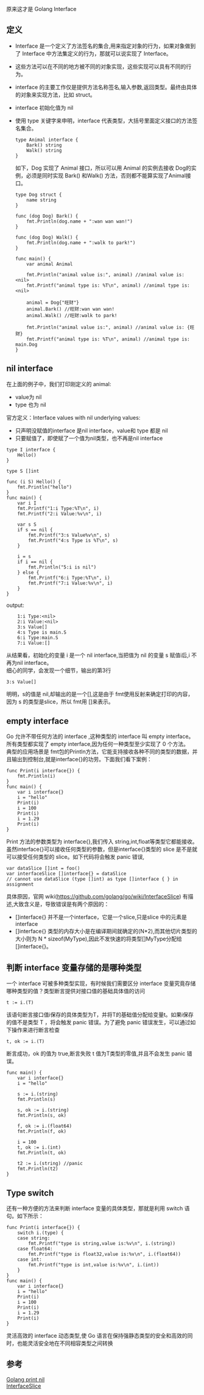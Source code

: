原来这才是 Golang Interface
## 定义
* Interface 是一个定义了方法签名的集合,用来指定对象的行为，如果对象做到了 Interface 中方法集定义的行为，那就可以说实现了 Interface。

* 这些方法可以在不同的地方被不同的对象实现，这些实现可以具有不同的行为。

* interface 的主要工作仅是提供方法名称签名,输入参数,返回类型。最终由具体的对象来实现方法，比如 struct。

* interface 初始化值为 nil

* 使用 type 关键字来申明，interface 代表类型，大括号里面定义接口的方法签名集合。
	```
	type Animal interface {
		Bark() string
		Walk() string
	}
	```
	如下，Dog 实现了 Animal 接口，所以可以用 Animal 的实例去接收 Dog的实例，必须是同时实现 Bark() 和Walk() 方法，否则都不能算实现了Animal接口。
	```
	type Dog struct {
		name string
	}

	func (dog Dog) Bark() {
		fmt.Println(dog.name + ":wan wan wan!")
	}

	func (dog Dog) Walk() {
		fmt.Println(dog.name + ":walk to park!")
	}

	func main() {
		var animal Animal

		fmt.Println("animal value is:", animal)	//animal value is: <nil>
		fmt.Printf("animal type is: %T\n", animal) //animal type is: <nil>

		animal = Dog{"旺财"}
		animal.Bark() //旺财:wan wan wan!
		animal.Walk() //旺财:walk to park!

		fmt.Println("animal value is:", animal) //animal value is: {旺财}
		fmt.Printf("animal type is: %T\n", animal) //animal type is: main.Dog
	}
	```
## nil interface
在上面的例子中，我们打印刚定义的 animal:
* value为 nil
* type 也为 nil

官方定义：Interface values with nil underlying values:
* 只声明没赋值的interface 是nil interface，value和 type 都是 nil 
* 只要赋值了，即使赋了一个值为nil类型，也不再是nil interface
```
type I interface {
	Hello()
}

type S []int

func (i S) Hello() {
	fmt.Println("hello")
}
func main() {
	var i I
	fmt.Printf("1:i Type:%T\n", i)
	fmt.Printf("2:i Value:%v\n", i)

	var s S
	if s == nil {
		fmt.Printf("3:s Value%v\n", s)
		fmt.Printf("4:s Type is %T\n", s)
	}

	i = s
	if i == nil {
		fmt.Println("5:i is nil")
	} else {
		fmt.Printf("6:i Type:%T\n", i)
		fmt.Printf("7:i Value:%v\n", i)
	}
}
```
output:
```
	1:i Type:<nil>
	2:i Value:<nil>
	3:s Value[]
	4:s Type is main.S
	6:i Type:main.S
	7:i Value:[]
```
从结果看，初始化的变量 i 是一个 nil interface,当把值为 nil 的变量 s 赋值i后,i 不再为nil interface。  
细心的同学，会发现一个细节，输出的第3行
```
3:s Value[]
```
明明，s的值是 nil,却输出的是一个[],这是由于 fmt使用反射来确定打印的内容，因为 s 的类型是slice，所以 fmt用 []来表示。

## empty interface  
Go 允许不带任何方法的 interface ,这种类型的 interface 叫 empty interface。所有类型都实现了 empty interface,因为任何一种类型至少实现了 0 个方法。  
典型的应用场景是 fmt包的Println方法，它能支持接收各种不同的类型的数据，并且输出到控制台,就是interface{}的功劳。下面我们看下案例：
```
func Print(i interface{}) {
	fmt.Println(i)
}
func main() {
	var i interface{}
	i = "hello"
	Print(i)
	i = 100
	Print(i)
	i = 1.29
	Print(i)
}
```
Print 方法的参数类型为 interface{},我们传入 string,int,float等类型它都能接收。  
虽然interface{}可以接收任何类型的参数，但是interface{}类型的 slice 是不是就可以接受任何类型的 slice。如下代码将会触发 panic 错误,
```
var dataSlice []int = foo()
var interfaceSlice []interface{} = dataSlice
// cannot use dataSlice (type []int) as type []interface { } in assignment
```
具体原因，官网 wiki(https://github.com/golang/go/wiki/InterfaceSlice) 有描述,大致含义是，导致错误是有两个原因的：
* []interface{} 并不是一个interface，它是一个slice,只是slice 中的元素是interface
* []interface{} 类型的内存大小是在编译期间就确定的(N*2),而其他切片类型的大小则为 N * sizeof(MyType),因此不发快速的将类型[]MyType分配给 []interface{}。

## 判断 interface 变量存储的是哪种类型
一个 interface 可被多种类型实现，有时候我们需要区分 interface 变量究竟存储哪种类型的值？类型断言提供对接口值的基础具体值的访问
```
t := i.(T)
```
该语句断言接口值i保存的具体类型为T，并将T的基础值分配给变量t。如果i保存的值不是类型 T ，将会触发 panic 错误。为了避免 panic 错误发生，可以通过如下操作来进行断言检查
```
t, ok := i.(T)
```
断言成功，ok 的值为 true,断言失败 t 值为T类型的零值,并且不会发生 panic 错误。
```
func main() {
	var i interface{}
	i = "hello"

	s := i.(string)
	fmt.Println(s)

	s, ok := i.(string)
	fmt.Println(s, ok)

	f, ok := i.(float64)
	fmt.Println(f, ok)

	i = 100
	t, ok := i.(int)
	fmt.Println(t, ok)

	t2 := i.(string) //panic
	fmt.Println(t2)
}
```

## Type switch
还有一种方便的方法来判断 interface 变量的具体类型，那就是利用 switch 语句。如下所示：
```
func Print(i interface{}) {
	switch i.(type) {
	case string:
		fmt.Printf("type is string,value is:%v\n", i.(string))
	case float64:
		fmt.Printf("type is float32,value is:%v\n", i.(float64))
	case int:
		fmt.Printf("type is int,value is:%v\n", i.(int))
	}
}
func main() {
	var i interface{}
	i = "hello"
	Print(i)
	i = 100
	Print(i)
	i = 1.29
	Print(i)
}
```
灵活高效的 interface 动态类型,使 Go 语言在保持强静态类型的安全和高效的同时，也能灵活安全地在不同相容类型之间转换

## 参考
[Golang print nil](https://stackoverflow.com/questions/32318583/golang-print-nil)  
[InterfaceSlice](https://github.com/golang/go/wiki/InterfaceSlice)